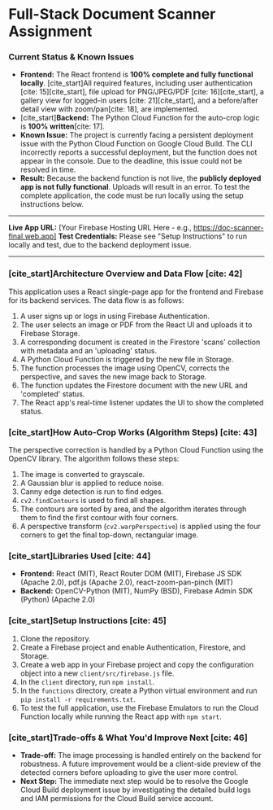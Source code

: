 # Full-Stack Document Scanner Assignment

### Current Status & Known Issues

* **Frontend:** The React frontend is **100% complete and fully functional locally**. [cite_start]All required features, including user authentication [cite: 15][cite_start], file upload for PNG/JPEG/PDF [cite: 16][cite_start], a gallery view for logged-in users [cite: 21][cite_start], and a before/after detail view with zoom/pan[cite: 18], are implemented.
* [cite_start]**Backend:** The Python Cloud Function for the auto-crop logic is **100% written**[cite: 17].
* **Known Issue:** The project is currently facing a persistent deployment issue with the Python Cloud Function on Google Cloud Build. The CLI incorrectly reports a successful deployment, but the function does not appear in the console. Due to the deadline, this issue could not be resolved in time.
* **Result:** Because the backend function is not live, the **publicly deployed app is not fully functional**. Uploads will result in an error. To test the complete application, the code must be run locally using the setup instructions below.

---

**Live App URL:** [Your Firebase Hosting URL Here - e.g., https://doc-scanner-final.web.app]
**Test Credentials:** Please see "Setup Instructions" to run locally and test, due to the backend deployment issue.

---

### [cite_start]Architecture Overview and Data Flow [cite: 42]

This application uses a React single-page app for the frontend and Firebase for its backend services. The data flow is as follows:
1.  A user signs up or logs in using Firebase Authentication.
2.  The user selects an image or PDF from the React UI and uploads it to Firebase Storage.
3.  A corresponding document is created in the Firestore 'scans' collection with metadata and an 'uploading' status.
4.  A Python Cloud Function is triggered by the new file in Storage.
5.  The function processes the image using OpenCV, corrects the perspective, and saves the new image back to Storage.
6.  The function updates the Firestore document with the new URL and 'completed' status.
7.  The React app's real-time listener updates the UI to show the completed status.

### [cite_start]How Auto-Crop Works (Algorithm Steps) [cite: 43]

The perspective correction is handled by a Python Cloud Function using the OpenCV library. The algorithm follows these steps:
1.  The image is converted to grayscale.
2.  A Gaussian blur is applied to reduce noise.
3.  Canny edge detection is run to find edges.
4.  `cv2.findContours` is used to find all shapes.
5.  The contours are sorted by area, and the algorithm iterates through them to find the first contour with four corners.
6.  A perspective transform (`cv2.warpPerspective`) is applied using the four corners to get the final top-down, rectangular image.

### [cite_start]Libraries Used [cite: 44]

* **Frontend:** React (MIT), React Router DOM (MIT), Firebase JS SDK (Apache 2.0), pdf.js (Apache 2.0), react-zoom-pan-pinch (MIT)
* **Backend:** OpenCV-Python (MIT), NumPy (BSD), Firebase Admin SDK (Python) (Apache 2.0)

### [cite_start]Setup Instructions [cite: 45]

1.  Clone the repository.
2.  Create a Firebase project and enable Authentication, Firestore, and Storage.
3.  Create a web app in your Firebase project and copy the configuration object into a new `client/src/firebase.js` file.
4.  In the `client` directory, run `npm install`.
5.  In the `functions` directory, create a Python virtual environment and run `pip install -r requirements.txt`.
6.  To test the full application, use the Firebase Emulators to run the Cloud Function locally while running the React app with `npm start`.

### [cite_start]Trade-offs & What You'd Improve Next [cite: 46]

* **Trade-off:** The image processing is handled entirely on the backend for robustness. A future improvement would be a client-side preview of the detected corners before uploading to give the user more control.
* **Next Step:** The immediate next step would be to resolve the Google Cloud Build deployment issue by investigating the detailed build logs and IAM permissions for the Cloud Build service account.